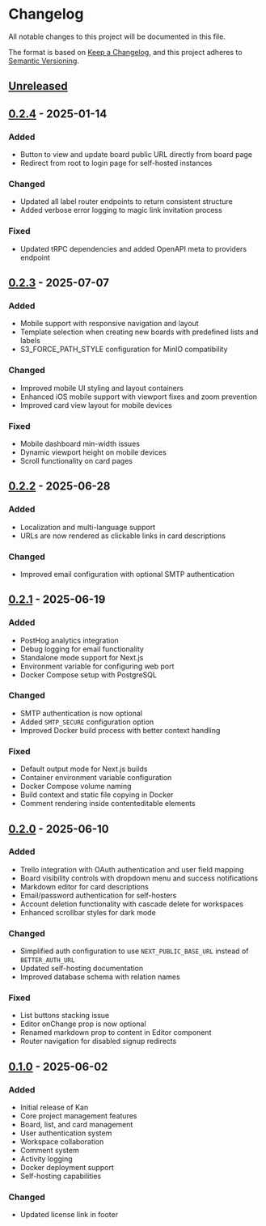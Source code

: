 # Changelog

All notable changes to this project will be documented in this file.

The format is based on [Keep a Changelog](https://keepachangelog.com/en/1.0.0/),
and this project adheres to [Semantic Versioning](https://semver.org/spec/v2.0.0.html).

## [Unreleased](https://github.com/kanbn/kan/compare/v0.2.4...HEAD)

## [0.2.4](https://github.com/kanbn/kan/compare/v0.2.3...v0.2.4) - 2025-01-14

### Added

- Button to view and update board public URL directly from board page
- Redirect from root to login page for self-hosted instances

### Changed

- Updated all label router endpoints to return consistent structure
- Added verbose error logging to magic link invitation process

### Fixed

- Updated tRPC dependencies and added OpenAPI meta to providers endpoint

## [0.2.3](https://github.com/kanbn/kan/compare/v0.2.2...v0.2.3) - 2025-07-07

### Added

- Mobile support with responsive navigation and layout
- Template selection when creating new boards with predefined lists and labels
- S3_FORCE_PATH_STYLE configuration for MinIO compatibility

### Changed

- Improved mobile UI styling and layout containers
- Enhanced iOS mobile support with viewport fixes and zoom prevention
- Improved card view layout for mobile devices

### Fixed

- Mobile dashboard min-width issues
- Dynamic viewport height on mobile devices
- Scroll functionality on card pages

## [0.2.2](https://github.com/kanbn/kan/compare/v0.2.1...v0.2.2) - 2025-06-28

### Added

- Localization and multi-language support
- URLs are now rendered as clickable links in card descriptions

### Changed

- Improved email configuration with optional SMTP authentication

## [0.2.1](https://github.com/kanbn/kan/compare/v0.2.0...v0.2.1) - 2025-06-19

### Added

- PostHog analytics integration
- Debug logging for email functionality
- Standalone mode support for Next.js
- Environment variable for configuring web port
- Docker Compose setup with PostgreSQL

### Changed

- SMTP authentication is now optional
- Added `SMTP_SECURE` configuration option
- Improved Docker build process with better context handling

### Fixed

- Default output mode for Next.js builds
- Container environment variable configuration
- Docker Compose volume naming
- Build context and static file copying in Docker
- Comment rendering inside contenteditable elements

## [0.2.0](https://github.com/kanbn/kan/compare/v0.1.0...v0.2.0) - 2025-06-10

### Added

- Trello integration with OAuth authentication and user field mapping
- Board visibility controls with dropdown menu and success notifications
- Markdown editor for card descriptions
- Email/password authentication for self-hosters
- Account deletion functionality with cascade delete for workspaces
- Enhanced scrollbar styles for dark mode

### Changed

- Simplified auth configuration to use `NEXT_PUBLIC_BASE_URL` instead of `BETTER_AUTH_URL`
- Updated self-hosting documentation
- Improved database schema with relation names

### Fixed

- List buttons stacking issue
- Editor onChange prop is now optional
- Renamed markdown prop to content in Editor component
- Router navigation for disabled signup redirects

## [0.1.0](https://github.com/kanbn/kan/releases/tag/v0.1.0) - 2025-06-02

### Added

- Initial release of Kan
- Core project management features
- Board, list, and card management
- User authentication system
- Workspace collaboration
- Comment system
- Activity logging
- Docker deployment support
- Self-hosting capabilities

### Changed

- Updated license link in footer
